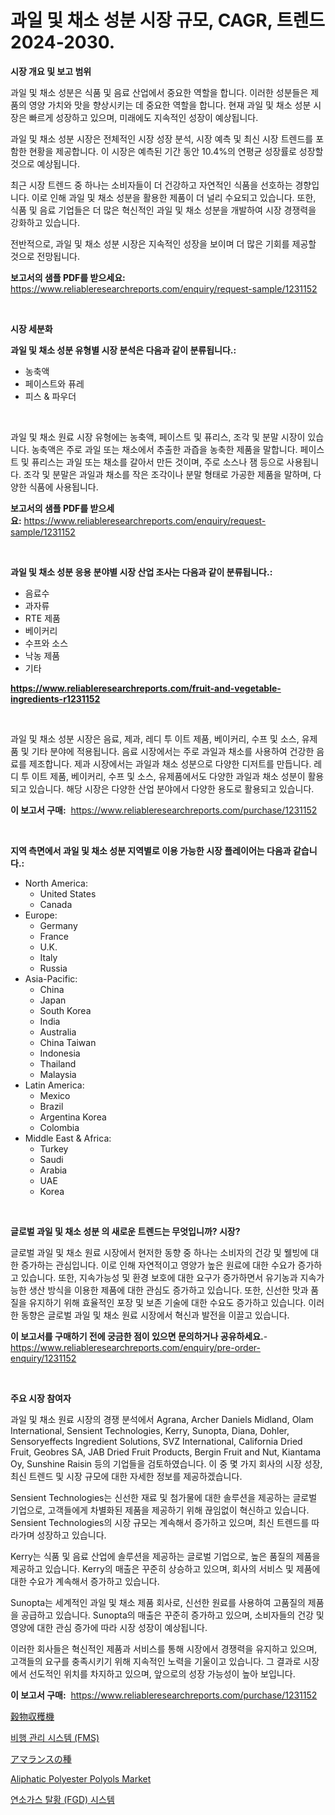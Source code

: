 <p><h1>과일 및 채소 성분 시장 규모, CAGR, 트렌드 2024-2030.</h1></p><p><strong>시장 개요 및 보고 범위</strong></p>
<p><p>과일 및 채소 성분은 식품 및 음료 산업에서 중요한 역할을 합니다. 이러한 성분들은 제품의 영양 가치와 맛을 향상시키는 데 중요한 역할을 합니다. 현재 과일 및 채소 성분 시장은 빠르게 성장하고 있으며, 미래에도 지속적인 성장이 예상됩니다. </p><p>과일 및 채소 성분 시장은 전체적인 시장 성장 분석, 시장 예측 및 최신 시장 트렌드를 포함한 현황을 제공합니다. 이 시장은 예측된 기간 동안 10.4%의 연평균 성장률로 성장할 것으로 예상됩니다. </p><p>최근 시장 트렌드 중 하나는 소비자들이 더 건강하고 자연적인 식품을 선호하는 경향입니다. 이로 인해 과일 및 채소 성분을 활용한 제품이 더 널리 수요되고 있습니다. 또한, 식품 및 음료 기업들은 더 많은 혁신적인 과일 및 채소 성분을 개발하여 시장 경쟁력을 강화하고 있습니다. </p><p>전반적으로, 과일 및 채소 성분 시장은 지속적인 성장을 보이며 더 많은 기회를 제공할 것으로 전망됩니다.</p></p>
<p><strong>보고서의 샘플 PDF를 받으세요:</strong> <a href="https://www.reliableresearchreports.com/enquiry/request-sample/1231152">https://www.reliableresearchreports.com/enquiry/request-sample/1231152</a></p>
<p>&nbsp;</p>
<p><strong>시장 세분화</strong></p>
<p><strong>과일 및 채소 성분 유형별 시장 분석은 다음과 같이 분류됩니다.:</strong></p>
<p><ul><li>농축액</li><li>페이스트와 퓨레</li><li>피스 & 파우더</li></ul></p>
<p>&nbsp;</p>
<p><p>과일 및 채소 원료 시장 유형에는 농축액, 페이스트 및 퓨리스, 조각 및 분말 시장이 있습니다. 농축액은 주로 과일 또는 채소에서 추출한 과즙을 농축한 제품을 말합니다. 페이스트 및 퓨리스는 과일 또는 채소를 갈아서 만든 것이며, 주로 소스나 잼 등으로 사용됩니다. 조각 및 분말은 과일과 채소를 작은 조각이나 분말 형태로 가공한 제품을 말하며, 다양한 식품에 사용됩니다.</p></p>
<p><strong>보고서의 샘플 PDF를 받으세요:</strong>&nbsp;<a href="https://www.reliableresearchreports.com/enquiry/request-sample/1231152">https://www.reliableresearchreports.com/enquiry/request-sample/1231152</a></p>
<p>&nbsp;</p>
<p><strong> 과일 및 채소 성분 응용 분야별 시장 산업 조사는 다음과 같이 분류됩니다.:</strong></p>
<p><ul><li>음료수</li><li>과자류</li><li>RTE 제품</li><li>베이커리</li><li>수프와 소스</li><li>낙농 제품</li><li>기타</li></ul></p>
<p><strong><a href="https://www.reliableresearchreports.com/fruit-and-vegetable-ingredients-r1231152">https://www.reliableresearchreports.com/fruit-and-vegetable-ingredients-r1231152</a></strong></p>
<p>&nbsp;</p>
<p><p>과일 및 채소 성분 시장은 음료, 제과, 레디 투 이트 제품, 베이커리, 수프 및 소스, 유제품 및 기타 분야에 적용됩니다. 음료 시장에서는 주로 과일과 채소를 사용하여 건강한 음료를 제조합니다. 제과 시장에서는 과일과 채소 성분으로 다양한 디저트를 만듭니다. 레디 투 이트 제품, 베이커리, 수프 및 소스, 유제품에서도 다양한 과일과 채소 성분이 활용되고 있습니다. 해당 시장은 다양한 산업 분야에서 다양한 용도로 활용되고 있습니다.</p></p>
<p><strong>이 보고서 구매:</strong>&nbsp; <a href="https://www.reliableresearchreports.com/purchase/1231152">https://www.reliableresearchreports.com/purchase/1231152</a></p>
<p>&nbsp;</p>
<p><strong>지역 측면에서 과일 및 채소 성분 지역별로 이용 가능한 시장 플레이어는 다음과 같습니다.:</strong></p>
<p><ul>
    <li>
        North America:
        <ul>
            <li>United States</li>
            <li>Canada</li>
        </ul>
    </li>
    <li>
        Europe:
        <ul>
            <li>Germany</li>
            <li>France</li>
            <li>U.K.</li>
            <li>Italy</li>
            <li>Russia</li>
        </ul>
    </li>
    <li>
        Asia-Pacific:
        <ul>
            <li>China</li>
            <li>Japan</li>
            <li>South Korea</li>
            <li>India</li>
            <li>Australia</li>
            <li>China Taiwan</li>
            <li>Indonesia</li>
            <li>Thailand</li>
            <li>Malaysia</li>
        </ul>
    </li>
    <li>
        Latin America:
        <ul>
            <li>Mexico</li>
            <li>Brazil</li>
            <li>Argentina Korea</li>
            <li>Colombia</li>
        </ul>
    </li>
    <li>
        Middle East & Africa:
        <ul>
            <li>Turkey</li>
            <li>Saudi</li>
            <li>Arabia</li>
            <li>UAE</li>
            <li>Korea</li>
        </ul>
    </li>
    </ul></p>
<p>&nbsp;</p>
<p><strong>글로벌 과일 및 채소 성분 의 새로운 트렌드는 무엇입니까? 시장?</strong></p>
<p><p>글로벌 과일 및 채소 원료 시장에서 현저한 동향 중 하나는 소비자의 건강 및 웰빙에 대한 증가하는 관심입니다. 이로 인해 자연적이고 영양가 높은 원료에 대한 수요가 증가하고 있습니다. 또한, 지속가능성 및 환경 보호에 대한 요구가 증가하면서 유기농과 지속가능한 생산 방식을 이용한 제품에 대한 관심도 증가하고 있습니다. 또한, 신선한 맛과 품질을 유지하기 위해 효율적인 포장 및 보존 기술에 대한 수요도 증가하고 있습니다. 이러한 동향은 글로벌 과일 및 채소 원료 시장에서 혁신과 발전을 이끌고 있습니다.</p></p>
<p><strong>이 보고서를 구매하기 전에 궁금한 점이 있으면 문의하거나 공유하세요.</strong>- <a href="https://www.reliableresearchreports.com/enquiry/pre-order-enquiry/1231152">https://www.reliableresearchreports.com/enquiry/pre-order-enquiry/1231152</a></p>
<p>&nbsp;</p>
<p><strong>주요 시장 참여자</strong></p>
<p><p>과일 및 채소 원료 시장의 경쟁 분석에서 Agrana, Archer Daniels Midland, Olam International, Sensient Technologies, Kerry, Sunopta, Diana, Dohler, Sensoryeffects Ingredient Solutions, SVZ International, California Dried Fruit, Geobres SA, JAB Dried Fruit Products, Bergin Fruit and Nut, Kiantama Oy, Sunshine Raisin 등의 기업들을 검토하였습니다. 이 중 몇 가지 회사의 시장 성장, 최신 트렌드 및 시장 규모에 대한 자세한 정보를 제공하겠습니다.</p><p>Sensient Technologies는 신선한 재료 및 첨가물에 대한 솔루션을 제공하는 글로벌 기업으로, 고객들에게 차별화된 제품을 제공하기 위해 끊임없이 혁신하고 있습니다. Sensient Technologies의 시장 규모는 계속해서 증가하고 있으며, 최신 트렌드를 따라가며 성장하고 있습니다.</p><p>Kerry는 식품 및 음료 산업에 솔루션을 제공하는 글로벌 기업으로, 높은 품질의 제품을 제공하고 있습니다. Kerry의 매출은 꾸준히 상승하고 있으며, 회사의 서비스 및 제품에 대한 수요가 계속해서 증가하고 있습니다.</p><p>Sunopta는 세계적인 과일 및 채소 제품 회사로, 신선한 원료를 사용하여 고품질의 제품을 공급하고 있습니다. Sunopta의 매출은 꾸준히 증가하고 있으며, 소비자들의 건강 및 영양에 대한 관심 증가에 따라 시장 성장이 예상됩니다.</p><p>이러한 회사들은 혁신적인 제품과 서비스를 통해 시장에서 경쟁력을 유지하고 있으며, 고객들의 요구를 충족시키기 위해 지속적인 노력을 기울이고 있습니다. 그 결과로 시장에서 선도적인 위치를 차지하고 있으며, 앞으로의 성장 가능성이 높아 보입니다.</p></p>
<p><strong>이 보고서 구매:</strong>&nbsp;&nbsp;<a href="https://www.reliableresearchreports.com/purchase/1231152">https://www.reliableresearchreports.com/purchase/1231152</a></p>
<p><p><a href="https://github.com/ReganWisoky2023/Market-Research-Report-List-1/blob/main/344912624230.md">穀物収穫機</a></p><p><a href="https://github.com/oajzkywllm460/Market-Research-Report-List-1/blob/main/161060822161.md">비행 관리 시스템 (FMS)</a></p><p><a href="https://github.com/cbigkbh02719/Market-Research-Report-List-1/blob/main/155695524229.md">アマランスの種</a></p><p><a href="https://issuu.com/reportprime-2/docs/aliphatic-polyester-polyols-market-size-2030.pptx">Aliphatic Polyester Polyols Market</a></p><p><a href="https://github.com/vsr06p4p49/Market-Research-Report-List-1/blob/main/106662122162.md">연소가스 탈황 (FGD) 시스템</a></p></p>